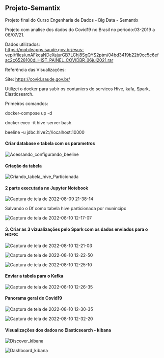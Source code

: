 ## Projeto-Semantix

Projeto final do Curso Engenharia de Dados - Big Data - Semantix

Projeto com analise dos dados do Covid19 no Brasil no periodo:03-2019 a 06/07/21.

Dados utilizados:     
https://mobileapps.saude.gov.br/esus-vepi/files/unAFkcaNDeXajurGB7LChj8SgQYS2ptm/04bd3419b22b9cc5c6efac2c6528100d_HIST_PAINEL_COVIDBR_06jul2021.rar

Referência das Visualizações:

Site: https://covid.saude.gov.br/


Utilizei o docker para subir os contaniers do servicos Hive, kafa, Spark, Elasticsearch. 

Primeiros comandos:

docker-compose up -d

docker exec -it hive-server bash.

beeline -u jdbc:hive2://localhost:10000

#### Criar database e tabela com os parametros

![Acessando_configurando_beeline](https://user-images.githubusercontent.com/39307787/183940349-a435724d-f9ac-4735-80bb-313fe73d9a2d.png)

#### Criação da tabela 

![Criando_tabela_hive_Particionada](https://user-images.githubusercontent.com/39307787/183940685-a120b69b-d380-4f8a-8962-e3ff91dce40c.png)

#### 2 parte executada no Jupyter Notebook

    
 ![Captura de tela de 2022-08-09 21-38-14](https://user-images.githubusercontent.com/39307787/183941122-df400206-2878-47e0-8352-af4334ae8596.png)

Salvando o Df como tabela hive particionada por munincipo

![Captura de tela de 2022-08-10 12-17-07](https://user-images.githubusercontent.com/39307787/183942020-dd75f27b-2a18-4f55-a8f2-6e64881437f3.png)

#### 3. Criar as 3 vizualizações pelo Spark com os dados enviados para o HDFS:

![Captura de tela de 2022-08-10 12-21-03](https://user-images.githubusercontent.com/39307787/183942898-451d46fe-eab7-419d-8f59-61b385640bae.png)

![Captura de tela de 2022-08-10 12-22-50](https://user-images.githubusercontent.com/39307787/183943263-3e63e340-0055-4d61-99fb-438285c7cd45.png)

![Captura de tela de 2022-08-10 12-25-10](https://user-images.githubusercontent.com/39307787/183943871-fabcf47b-b32a-42a2-a030-2e2fd77a252c.png)

 #### Enviar a tabela para o Kafka
 
![Captura de tela de 2022-08-10 12-26-35](https://user-images.githubusercontent.com/39307787/183944155-abc1e91e-6067-4988-b1ef-151a2dc11286.png)

#### Panorama geral do Covid19

![Captura de tela de 2022-08-10 12-30-35](https://user-images.githubusercontent.com/39307787/183945722-8ba48c0e-9d58-43cb-a1bc-6e17edb821af.png)

![Captura de tela de 2022-08-10 12-32-20](https://user-images.githubusercontent.com/39307787/183945511-bf786db2-59c0-4adb-8b1b-4b09763a13d7.png)

#### Visualizações dos dados no Elasticsearch - kibana

![Discover_kibana](https://user-images.githubusercontent.com/39307787/183946320-d9358ebb-1f81-4332-b88a-c5e419fb35b3.png)

![Dashboard_kibana](https://user-images.githubusercontent.com/39307787/183946435-396b863f-3a13-45a8-96e6-fe2ca72ab128.png)























